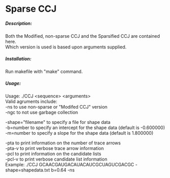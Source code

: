 # Sparse CCJ

##### Description:
Both the Modified, non-sparse CCJ and the Sparsified CCJ are contained here.   
Which version is used is based upon arguments supplied.   

##### Installation: 
Run makefile with "make" command.   

##### Usage:

Usage: ./CCJ \<sequence> \<arguments>  
Valid agruments include:   
-ns to use non-sparse or "Modifed CCJ" version  
-ngc to not use garbage collection   
 
-shape="filename" to specify a file for shape data  
-b=number to specify an intercept for the shape data (default is -0.600000)  
-m=number to specify a slope for the shape data (default is 1.800000)  

-pta to print information on the number of trace arrows  
-pta-v to print verbose trace arrow information  
-pcl to print information on the candidate lists  
-pcl-v to print verbose candidate list information  
Example: ./CCJ GCAACGAUGACAUACAUCGCUAGUCGACGC -shape=shapedata.txt b=0.64 -ns  
